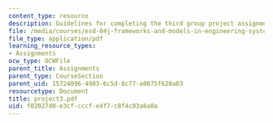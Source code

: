 ```yaml
---
content_type: resource
description: Guidelines for completing the third group project assignment.
file: /media/courses/esd-04j-frameworks-and-models-in-engineering-systems-engineering-system-design-spring-2007/f02027d0e3cfcccfe4f7c8f4c03a6a8a_project3.pdf
file_type: application/pdf
learning_resource_types:
- Assignments
ocw_type: OCWFile
parent_title: Assignments
parent_type: CourseSection
parent_uid: 15724096-4983-6c5d-8c77-a0075f620a03
resourcetype: Document
title: project3.pdf
uid: f02027d0-e3cf-cccf-e4f7-c8f4c03a6a8a
---
```

